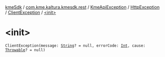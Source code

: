 [kmeSdk](../../../../index.md) / [com.kme.kaltura.kmesdk.rest](../../../index.md) / [KmeApiException](../../index.md) / [HttpException](../index.md) / [ClientException](index.md) / [&lt;init&gt;](./-init-.md)

# &lt;init&gt;

`ClientException(message: `[`String`](https://kotlinlang.org/api/latest/jvm/stdlib/kotlin/-string/index.html)`? = null, errorCode: `[`Int`](https://kotlinlang.org/api/latest/jvm/stdlib/kotlin/-int/index.html)`, cause: `[`Throwable`](https://kotlinlang.org/api/latest/jvm/stdlib/kotlin/-throwable/index.html)`? = null)`